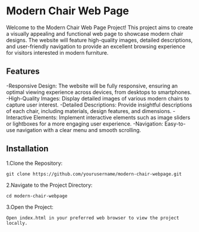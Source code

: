 # Modern Chair Web Page 
Welcome to the Modern Chair Web Page Project! This project aims to create a visually appealing and functional web page to showcase modern chair designs. The website will feature high-quality images, detailed descriptions, and user-friendly navigation to provide an excellent browsing experience for visitors interested in modern furniture.

## Features
-Responsive Design: The website will be fully responsive, ensuring an optimal viewing experience across devices, from desktops to smartphones.
-High-Quality Images: Display detailed images of various modern chairs to capture user interest.
-Detailed Descriptions: Provide insightful descriptions of each chair, including materials, design features, and dimensions.
-Interactive Elements: Implement interactive elements such as image sliders or lightboxes for a more engaging user experience.
-Navigation: Easy-to-use navigation with a clear menu and smooth scrolling.


## Installation

1.Clone the Repository:
```
git clone https://github.com/yourusername/modern-chair-webpage.git
```
2.Navigate to the Project Directory:
```
cd modern-chair-webpage
```
3.Open the Project:
```
Open index.html in your preferred web browser to view the project locally.


